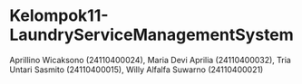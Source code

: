 # Kelompok11-LaundryServiceManagementSystem
Aprillino Wicaksono (24110400024), Maria Devi Aprilia (24110400032), Tria Untari Sasmito (24110400015), Willy Alfalfa Suwarno (24110400021)

